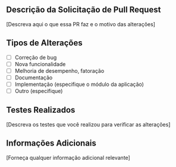 ## Descrição da Solicitação de Pull Request

[Descreva aqui o que essa PR faz e o motivo das alterações]

## Tipos de Alterações

- [ ] Correção de bug
- [ ] Nova funcionalidade
- [ ] Melhoria de desempenho, fatoração
- [ ] Documentação
- [ ] Implementação (especifique o módulo da aplicação)
- [ ] Outro (especifique)

## Testes Realizados

[Descreva os testes que você realizou para verificar as alterações]

## Informações Adicionais

[Forneça qualquer informação adicional relevante]

